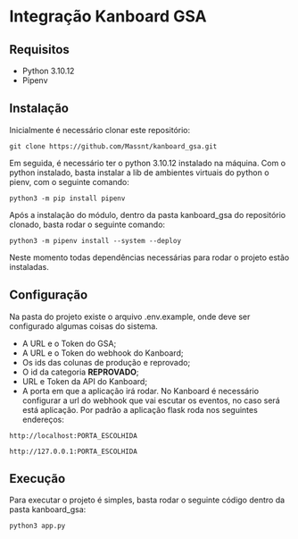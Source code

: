 # Integração Kanboard GSA

## Requisitos
* Python 3.10.12
* Pipenv

## Instalação
Inicialmente é necessário clonar este repositório:
```
git clone https://github.com/Massnt/kanboard_gsa.git
```
Em seguida, é necessário ter o python 3.10.12 instalado na máquina.
Com o python instalado, basta instalar a lib de ambientes virtuais do python o pienv,
com o seguinte comando:
```
python3 -m pip install pipenv
```
Após a instalação do módulo, dentro da pasta kanboard_gsa do repositório clonado,
basta rodar o seguinte comando:
```
python3 -m pipenv install --system --deploy
```
Neste momento todas dependências necessárias para rodar o projeto estão instaladas.

## Configuração
Na pasta do projeto existe o arquivo .env.example, onde deve ser configurado algumas coisas do sistema.
  * A URL e o Token do GSA;
  * A URL e o Token do webhook do Kanboard;
  * Os ids das colunas de produção e reprovado;
  * O id da categoria **REPROVADO**;
  * URL e Token da API do Kanboard;
  * A porta em que a aplicação irá rodar.
No Kanboard é necessário configurar a url do webhook que vai escutar os eventos, no caso será
está aplicação. Por padrão a aplicação flask roda nos seguintes endereços:
```
http://localhost:PORTA_ESCOLHIDA
```  
```
http://127.0.0.1:PORTA_ESCOLHIDA
```
## Execução
Para executar o projeto é simples, basta rodar o seguinte código dentro da pasta kanboard_gsa:
```
python3 app.py
```
